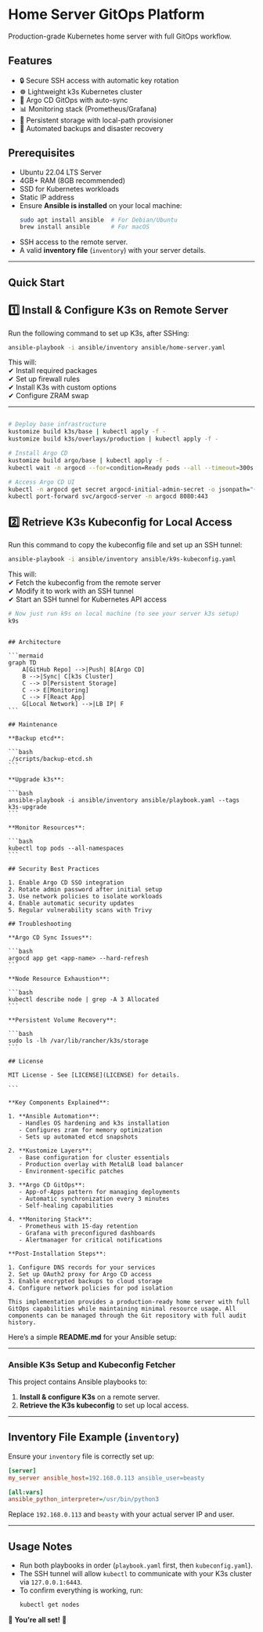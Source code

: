 # Home Server GitOps Platform

Production-grade Kubernetes home server with full GitOps workflow.

## Features

- 🔒 Secure SSH access with automatic key rotation
- ☸️ Lightweight k3s Kubernetes cluster
- 🔄 Argo CD GitOps with auto-sync
- 📊 Monitoring stack (Prometheus/Grafana)
- 💾 Persistent storage with local-path provisioner
- 🤖 Automated backups and disaster recovery

## Prerequisites

- Ubuntu 22.04 LTS Server
- 4GB+ RAM (8GB recommended)
- SSD for Kubernetes workloads
- Static IP address
- Ensure **Ansible is installed** on your local machine:
  ```sh
  sudo apt install ansible  # For Debian/Ubuntu
  brew install ansible      # For macOS
  ```
- SSH access to the remote server.
- A valid **inventory file** (`inventory`) with your server details.

---

## Quick Start

## **1️⃣ Install & Configure K3s on Remote Server**

Run the following command to set up K3s, after SSHing:

```sh
ansible-playbook -i ansible/inventory ansible/home-server.yaml
```

This will:  
✔ Install required packages  
✔ Set up firewall rules  
✔ Install K3s with custom options  
✔ Configure ZRAM swap

---

```bash

# Deploy base infrastructure
kustomize build k3s/base | kubectl apply -f -
kustomize build k3s/overlays/production | kubectl apply -f -

# Install Argo CD
kustomize build argo/base | kubectl apply -f -
kubectl wait -n argocd --for=condition=Ready pods --all --timeout=300s

# Access Argo CD UI
kubectl -n argocd get secret argocd-initial-admin-secret -o jsonpath="{.data.password}" | base64 -d
kubectl port-forward svc/argocd-server -n argocd 8080:443
```

## **2️⃣ Retrieve K3s Kubeconfig for Local Access**

Run this command to copy the kubeconfig file and set up an SSH tunnel:

```sh
ansible-playbook -i ansible/inventory ansible/k9s-kubeconfig.yaml
```

This will:  
✔ Fetch the kubeconfig from the remote server  
✔ Modify it to work with an SSH tunnel  
✔ Start an SSH tunnel for Kubernetes API access

```sh
# Now just run k9s on local machine (to see your server k3s setup)
k9s
```

````

## Architecture

```mermaid
graph TD
    A[GitHub Repo] -->|Push| B[Argo CD]
    B -->|Sync| C[k3s Cluster]
    C --> D[Persistent Storage]
    C --> E[Monitoring]
    C --> F[React App]
    G[Local Network] -->|LB IP| F
```

## Maintenance

**Backup etcd**:

```bash
./scripts/backup-etcd.sh
```

**Upgrade k3s**:

```bash
ansible-playbook -i ansible/inventory ansible/playbook.yaml --tags k3s-upgrade
```

**Monitor Resources**:

```bash
kubectl top pods --all-namespaces
```

## Security Best Practices

1. Enable Argo CD SSO integration
2. Rotate admin password after initial setup
3. Use network policies to isolate workloads
4. Enable automatic security updates
5. Regular vulnerability scans with Trivy

## Troubleshooting

**Argo CD Sync Issues**:

```bash
argocd app get <app-name> --hard-refresh
```

**Node Resource Exhaustion**:

```bash
kubectl describe node | grep -A 3 Allocated
```

**Persistent Volume Recovery**:

```bash
sudo ls -lh /var/lib/rancher/k3s/storage
```

## License

MIT License - See [LICENSE](LICENSE) for details.

```

**Key Components Explained**:

1. **Ansible Automation**:
   - Handles OS hardening and k3s installation
   - Configures zram for memory optimization
   - Sets up automated etcd snapshots

2. **Kustomize Layers**:
   - Base configuration for cluster essentials
   - Production overlay with MetalLB load balancer
   - Environment-specific patches

3. **Argo CD GitOps**:
   - App-of-Apps pattern for managing deployments
   - Automatic synchronization every 3 minutes
   - Self-healing capabilities

4. **Monitoring Stack**:
   - Prometheus with 15-day retention
   - Grafana with preconfigured dashboards
   - Alertmanager for critical notifications

**Post-Installation Steps**:

1. Configure DNS records for your services
2. Set up OAuth2 proxy for Argo CD access
3. Enable encrypted backups to cloud storage
4. Configure network policies for pod isolation

This implementation provides a production-ready home server with full GitOps capabilities while maintaining minimal resource usage. All components can be managed through the Git repository with full audit history.

````

Here’s a simple **README.md** for your Ansible setup:

---

### **Ansible K3s Setup and Kubeconfig Fetcher**

This project contains Ansible playbooks to:

1. **Install & configure K3s** on a remote server.
2. **Retrieve the K3s kubeconfig** to set up local access.

---

## **Inventory File Example (`inventory`)**

Ensure your `inventory` file is correctly set up:

```ini
[server]
my_server ansible_host=192.168.0.113 ansible_user=beasty

[all:vars]
ansible_python_interpreter=/usr/bin/python3
```

Replace `192.168.0.113` and `beasty` with your actual server IP and user.

---

## **Usage Notes**

- Run both playbooks in order (`playbook.yaml` first, then `kubeconfig.yaml`).
- The SSH tunnel will allow `kubectl` to communicate with your K3s cluster via `127.0.0.1:6443`.
- To confirm everything is working, run:
  ```sh
  kubectl get nodes
  ```

🚀 **You're all set!** 🚀
